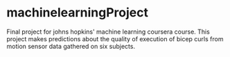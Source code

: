 # machinelearningProject
Final project for johns hopkins' machine learning coursera course. This project makes predictions about the quality of execution of bicep curls from motion sensor data gathered on six subjects.
